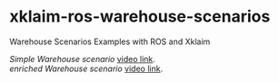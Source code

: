 # xklaim-ros-warehouse-scenarios
Warehouse Scenarios Examples with ROS and Xklaim

*Simple Warehouse scenario* [video link](https://www.youtube.com/watch?v=2RDD93x1bGM).<br>
*enriched Warehouse scenario* [video link](https://www.youtube.com/watch?v=lTS2582fciU&t=46s).
